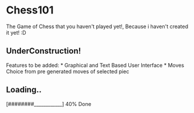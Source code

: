 # Chess101
The Game of Chess that you haven't played yet!, Because i haven't created it yet! :D


## UnderConstruction!
   Features to be added:
      * Graphical and Text Based User Interface
      * Moves Choice from pre generated moves of selected piec


## Loading..
   [########____________] 40% Done
